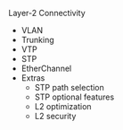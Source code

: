 Layer-2 Connectivity
- VLAN
- Trunking
- VTP
- STP
- EtherChannel
- Extras
  - STP path selection
  - STP optional features
  - L2 optimization
  - L2 security
